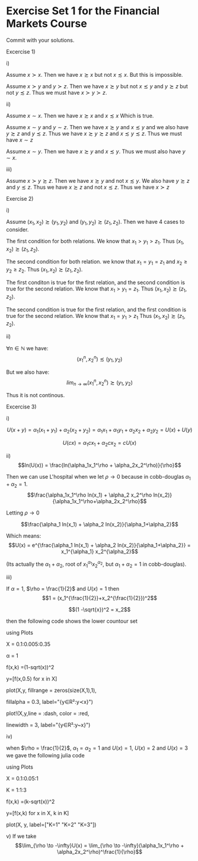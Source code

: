# Exercise Set 1 for the Financial Markets Course

Commit with your solutions.

Excercise 1)

i)

Assume $x \succ x$. Then we have $x \succsim x$ but not $x \precsim x$. But this is impossible.

Assume $x \succ y$ and $y \succ z$. Then we have $x \succsim y$ but not $x \precsim y$ and $y \succsim z$ but not $y \precsim z$. Thus we must have $x \succ y \succ z$.

ii)

Assume $x \sim x$. Then we have $x \succsim x$ and $x \precsim x$ Which is true.

Assume $x \sim y$ and $y \sim z$. Then we have $x \succsim y$ and $x \precsim y$ and we also have $y \succsim z$ and $y \precsim z$. Thus we have $x \succsim y \succsim z$ and $x \precsim y \precsim z$. Thus we must have $x \sim z$

Assume $x \sim y$. Then we have $x \succsim y$ and $x \precsim y$. Thus we must also have $y \sim x$.

iii)

Assume $x \succ y \succsim z$. Then we have $x \succsim y$ and not $x \precsim y$. We also have $y \succsim z$ and $y \precsim z$. Thus we have $x \succsim z$ and not $x \precsim z$. Thus we have 
$x \succ z$

Exercise 2)

i)

Assume $(x_1,x_2) \succsim (y_1,y_2)$ and $(y_1,y_2) \succsim (z_1,z_2)$. Then we have 4 cases to consider.

The first condition for both relations. We know that $x_1 > y_1 > z_1$. Thus $(x_1,x_2) \succsim (z_1,z_2)$.

The second condition for both relation. we know that $x_1 = y_1 = z_1$ and $x_2 \geq y_2 \geq z_2$. Thus $(x_1,x_2) \succsim (z_1,z_2)$.

The first conditon is true for the first relation, and the second condition is true for the second relation. We know that $x_1 > y_1 = z_1$. Thus $(x_1,x_2) \succsim (z_1,z_2)$.

The second condition is true for the first relation, and the first condition is true for the second relation. We know that $x_1 = y_1 > z_1$ Thus $(x_1,x_2) \succsim (z_1,z_2)$.

ii)

$\forall n \in \mathbb{N}$ we have:
$$(x_1^n,x_2^n) \precsim (y_1,y_2)$$

But we also have:
$$lim_{n \rightarrow \infty}(x_1^n,x_2^n) \succsim (y_1,y_2)$$

Thus it is not continous.

Excercise 3)

i)

$$U(x+y) = \alpha_1(x_1 + y_1) + \alpha_2(x_2+y_2) =  \alpha_1 x_1 +  \alpha_1 y_1 +  \alpha_2 x_2 +  \alpha_2 y_2 = U(x) + U(y)$$

$$U(cx) = \alpha_1 cx_1 + \alpha_2 cx_2 = cU(x)$$

ii)
$$ln(U(x)) = \frac{ln(\alpha_1x_1^\rho + \alpha_2x_2^\rho)}{\rho}$$

Then we can use L'hospital when we let $\rho \rightarrow 0$ because in cobb-douglas $\alpha_1 + \alpha_2 = 1$.
$$\frac{\alpha_1x_1^\rho ln(x_1) + \alpha_2 x_2^\rho ln(x_2)}{\alpha_1x_1^\rho+\alpha_2x_2^\rho}$$

Letting $\rho \rightarrow 0$

$$\frac{\alpha_1 ln(x_1) + \alpha_2 ln(x_2)}{\alpha_1+\alpha_2}$$

Which means:
$$U(x) = e^{\frac{\alpha_1 ln(x_1) + \alpha_2 ln(x_2)}{\alpha_1+\alpha_2}} = x_1^{\alpha_1} x_2^{\alpha_2}$$

(Its actually the $\alpha_1 + \alpha_2$, root of $x_1^{\alpha_1} x_2^{\alpha_2}$, but $\alpha_1 + \alpha_2 = 1$ in cobb-douglas).

iii)

If $\alpha = 1$, $\rho = \frac{1}{2}$ and $U(x) = 1$ then
$$1 = (x_1^{\frac{1}{2}}+x_2^{\frac{1}{2}})^2$$

$$(1 -\sqrt{x})^2 = x_2$$

then the following code shows the lower countour set

using Plots

X = 0.1:0.005:0.35     

α = 1

f(x,k) =(1-sqrt(x))^2

y=[f(x,0.5) for x in X]

plot(X,y, fillrange = zeros(size(X,1),1), 

fillalpha = 0.3, label="{y∈R²:y≺x}")

plot!(X,y,line = :dash, color = :red, 

linewidth = 3, label="{y∈R²:y~x}")

iv)

when $\rho = \frac{1}{2}$, $\alpha_1 = \alpha_2 = 1$ and $U(x)= 1$, $U(x)= 2$ and $U(x)= 3$ we gave the following julia code

using Plots

X = 0.1:0.05:1

K = 1:1:3

f(x,k) =(k-sqrt(x))^2

y=[f(x,k) for x in X, k in K]

plot(X, y, label=["K=1" "K=2" "K=3"])

v)
If we take
$$\lim_{\rho \to -\infty}U(x) = \lim_{\rho \to -\infty}(\alpha_1x_1^\rho + \alpha_2x_2^\rho)^\frac{1}{\rho}$$





